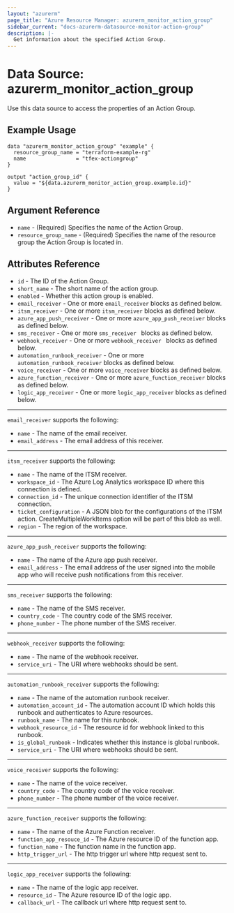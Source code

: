 ```yaml
---
layout: "azurerm"
page_title: "Azure Resource Manager: azurerm_monitor_action_group"
sidebar_current: "docs-azurerm-datasource-monitor-action-group"
description: |-
  Get information about the specified Action Group.
---
```


# Data Source: azurerm_monitor_action_group

Use this data source to access the properties of an Action Group.

## Example Usage

```hcl
data "azurerm_monitor_action_group" "example" {
  resource_group_name = "terraform-example-rg"
  name                = "tfex-actiongroup"
}

output "action_group_id" {
  value = "${data.azurerm_monitor_action_group.example.id}"
}
```

## Argument Reference

* `name` - (Required) Specifies the name of the Action Group.
* `resource_group_name` - (Required) Specifies the name of the resource group the Action Group is located in.

## Attributes Reference

* `id` - The ID of the Action Group.
* `short_name` - The short name of the action group.
* `enabled` - Whether this action group is enabled.
* `email_receiver` - One or more `email_receiver` blocks as defined below.
* `itsm_receiver` - One or more `itsm_receiver` blocks as defined below.
* `azure_app_push_receiver` - One or more `azure_app_push_receiver` blocks as defined below.
* `sms_receiver` - One or more `sms_receiver ` blocks as defined below.
* `webhook_receiver` - One or more `webhook_receiver ` blocks as defined below.
* `automation_runbook_receiver` - One or more `automation_runbook_receiver` blocks as defined below.
* `voice_receiver` - One or more `voice_receiver` blocks as defined below.
* `azure_function_receiver` - One or more `azure_function_receiver` blocks as defined below.
* `logic_app_receiver` - One or more `logic_app_receiver` blocks as defined below.

---

`email_receiver` supports the following:

* `name` - The name of the email receiver.
* `email_address` - The email address of this receiver.

---

`itsm_receiver` supports the following:

* `name` - The name of the ITSM receiver.
* `workspace_id` - The Azure Log Analytics workspace ID where this connection is defined.
* `connection_id` - The unique connection identifier of the ITSM connection.
* `ticket_configuration` - A JSON blob for the configurations of the ITSM action. CreateMultipleWorkItems option will be part of this blob as well.
* `region` - The region of the workspace.

---

`azure_app_push_receiver` supports the following:

* `name` - The name of the Azure app push receiver.
* `email_address` - The email address of the user signed into the mobile app who will receive push notifications from this receiver.

---

`sms_receiver` supports the following:

* `name` - The name of the SMS receiver.
* `country_code` - The country code of the SMS receiver.
* `phone_number` - The phone number of the SMS receiver.

---

`webhook_receiver` supports the following:

* `name` - The name of the webhook receiver. 
* `service_uri` - The URI where webhooks should be sent.

---

`automation_runbook_receiver` supports the following:

* `name` - The name of the automation runbook receiver. 
* `automation_account_id` - The automation account ID which holds this runbook and authenticates to Azure resources.
* `runbook_name` - The name for this runbook.
* `webhook_resource_id` - The resource id for webhook linked to this runbook.
* `is_global_runbook` - Indicates whether this instance is global runbook.
* `service_uri` - The URI where webhooks should be sent.

---

`voice_receiver` supports the following:

* `name` - The name of the voice receiver. 
* `country_code` - The country code of the voice receiver.
* `phone_number` - The phone number of the voice receiver.

---

`azure_function_receiver` supports the following:

* `name` - The name of the Azure Function receiver. 
* `function_app_resouce_id` - The Azure resource ID of the function app.
* `function_name` - The function name in the function app.
* `http_trigger_url` - The http trigger url where http request sent to.

---

`logic_app_receiver` supports the following:

* `name` - The name of the logic app receiver. 
* `resource_id` - The Azure resource ID of the logic app.
* `callback_url` - The callback url where http request sent to.
